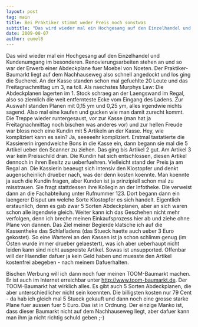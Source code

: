 ```yaml
---
layout: post
tag: main
title: Bei Praktiker stimmt weder Preis noch sonstwas
subtitle: "Das wird wieder mal ein Hochgesang auf den Einzelhandel und Kundenumgang im besonderen. nRenovierungsarbeiten stehen an und so war der Erwerb einer Abdeckplane fuer Moebel von Noeten. Der Praktiker-Baumarkt liegt auf dem Nachhauseweg also schnell&hellip;"
date: 2009-08-07
author: eumel8
---
```


Das wird wieder mal ein Hochgesang auf den Einzelhandel und Kundenumgang im besonderen.
Renovierungsarbeiten stehen an und so war der Erwerb einer Abdeckplane fuer Moebel von Noeten. Der Praktiker-Baumarkt liegt auf dem Nachhauseweg also schnell angedockt und los ging die Sucherei. An der Kasse standen schon mal gefuehlte 20 Leute und das Freitagnachmittag um 3, na toll. Als naechstes Murphys Law: Die Abdeckplanen lagerten im 1. Stock schraeg an der Laengswand im Regal, also so ziemlich die weit entfernteste Ecke vom Eingang des Ladens. Zur Auswahl standen Planen mit 0,15 ym und 0,25 ym, alles irgendwie nichts sagend. Also mal eine kaufen und gucken wie man damit zurecht kommt. Die Treppe wieder runtergesaust, vor zur Kasse (man hat ja Freitagnachmittag noch bischen was anderes vor) und zur hellen Freude war bloss noch eine Kundin mit 5 Artikeln an der Kasse. Hey, wie kompliziert kann es sein? Ja, seeeeehr kompliziert. Erstmal tastatierte die Kassiererin irgendwelche Bons in die Kasse ein, dann begann sie mal die 5 Artikel ueber den Scanner zu ziehen. Das ging bis Artikel 2 gut. Am Artikel 3 war kein Preisschild dran. Die Kundin hat sich entschlossen, diesen Artikel dennoch in ihren Besitz zu ueberfuehren. Vielleicht stand der Preis ja am Regal an. Die Kassierin beaeugt sich intensiv den Klostopfer und denkt augenscheinlich drueber nach, was der denn kosten koennte. Man koennte ja auch die Kundin fragen, aber Kunden ist ja prinzipiell schon mal zu misstrauen. Sie fragt stattdessen ihre Kollegin an der Infotheke. Die verweist dann an die Fachabteilung unter Rufnummer 123. Dort begann dann ein laengerer Disput um welche Sorte Klostopfer es sich handelt. Eigentlich erstaunlich, denn es gab zwar 5 Sorten Abdeckplanen, aber an sich waren schon alle irgendwie gleich. 
Weiter kann ich das Geschehen nicht mehr verfolgen, denn ich breche meinen Einkaufsprozess hier ab und ziehe ohne Plane von dannen. Das Ziel meiner Begierde klatsche ich auf die Kassentheke das Schlafladens (das Stueck haette auch ueber 3 Euro gekostet). So eine Warterei an den Kassen ist ja schon schlimm genug (im Osten wurde immer drueber gelaestert), was ich aber ueberhaupt nicht leiden kann sind nicht auspreiste Artikel. Sowas ist unsupported. Offenbar will der Haendler dafuer ja kein Geld haben und muesste den Artikel kostenfrei abegeben - nach meinem Dafuerhalten. 

Bischen Werbung will ich dann noch fuer meinen TOOM-Baumarkt machen. Er ist auch im Internet erreichbar unter http://www.toom-baumarkt.de. Der TOOM-Baumarkt hat wirklich alles. Es gibt auch 5 Sorten Abdeckplanen, die aber unterschiedlicher nicht sein koennten. Die billigsten kosten nur 79 Cent - da hab ich gleich mal 5 Stueck gekauft und dann noch eine grosse starke Plane fuer aussen fuer 5 Euro. Das ist in Ordnung. 
Der einzige Manko ist, dass dieser Baumarkt nicht auf dem Nachhauseweg liegt, aber dafuer kann man ihm ja nicht richtig schuld geben ;-)
